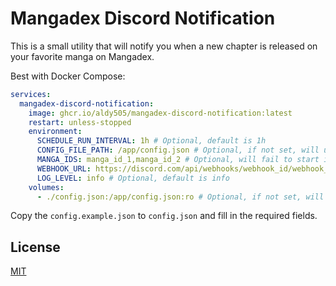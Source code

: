 # Mangadex Discord Notification

This is a small utility that will notify you when a new chapter is released on your favorite manga on Mangadex.

Best with Docker Compose:
```yaml
services:
  mangadex-discord-notification:
    image: ghcr.io/aldy505/mangadex-discord-notification:latest
    restart: unless-stopped
    environment:
      SCHEDULE_RUN_INTERVAL: 1h # Optional, default is 1h
      CONFIG_FILE_PATH: /app/config.json # Optional, if not set, will use `MANGA_IDS`
      MANGA_IDS: manga_id_1,manga_id_2 # Optional, will fail to start if both `CONFIG_FILE_PATH` and `MANGA_IDS` are not set
      WEBHOOK_URL: https://discord.com/api/webhooks/webhook_id/webhook_token # Required
      LOG_LEVEL: info # Optional, default is info
    volumes:
      - ./config.json:/app/config.json:ro # Optional, if not set, will use `MANGA_IDS`
```

Copy the `config.example.json` to `config.json` and fill in the required fields.

## License

[MIT](./LICENSE)